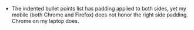 - The indented bullet points list has padding applied to both sides, yet my mobile (both Chrome and Firefox) does not honor the right side padding. Chrome on my laptop does.
